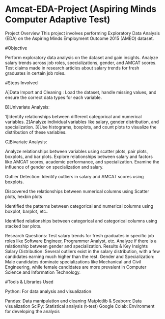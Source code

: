 # Amcat-EDA-Project (Aspiring Minds Computer Adaptive Test)
Project Overview
This project involves performing Exploratory Data Analysis (EDA) on the Aspiring Minds Employment Outcome 2015 (AMEO) dataset.

#Objective

Perform exploratory data analysis on the dataset and gain insights.
Analyze salary trends across job roles, specializations, gender, and AMCAT scores.
Test claims made in research articles about salary trends for fresh graduates in certain job roles.

#Steps Involved

A]Data Import and Cleaning : Load the dataset, handle missing values, and ensure the correct data types for each variable.

B]Univariate Analysis:

  1]Identify relationships between different categorical and numerical variables.
  2]Analyze individual variables like salary, gender distribution, and specialization.
  3]Use histograms, boxplots, and count plots to visualize the distribution of these variables.

C]Bivariate Analysis:

  Analyze relationships between variables using scatter plots, pair plots, boxplots, and bar plots.
  Explore relationships between salary and factors like AMCAT scores, academic performance, and specialization.
  Examine the influence of gender on specialization and salary.

Outlier Detection: Identify outliers in salary and AMCAT scores using boxplots.

Discovered the relationships between numerical columns using Scatter plots, hexbin plots

Identified the patterns between categorical and numerical columns using boxplot, barplot, etc..

Identified relationships between categorical and categorical columns using stacked bar plots.

Research Questions:
Test salary trends for fresh graduates in specific job roles like Software Engineer, Programmer Analyst, etc.
Analyze if there is a relationship between gender and specialization.
Results & Key Insights
Salary Distribution:
Several outliers exist in the salary distribution, with a few candidates earning much higher than the rest.
Gender and Specialization:
Male candidates dominate specializations like Mechanical and Civil Engineering, while female candidates are more prevalent in Computer Science and Information Technology.

#Tools & Libraries Used
 
Python: For data analysis and visualization

Pandas: Data manipulation and cleaning
Matplotlib & Seaborn: Data visualization
SciPy: Statistical analysis (t-test)
Google Colab: Environment for developing the analysis
